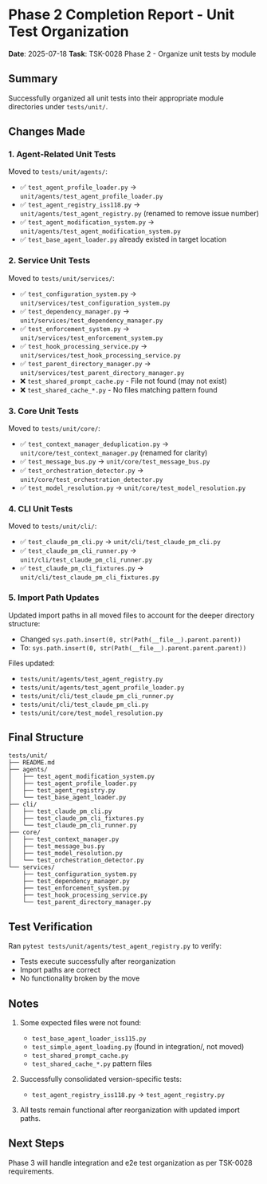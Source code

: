 # Phase 2 Completion Report - Unit Test Organization

**Date**: 2025-07-18
**Task**: TSK-0028 Phase 2 - Organize unit tests by module

## Summary

Successfully organized all unit tests into their appropriate module directories under `tests/unit/`.

## Changes Made

### 1. Agent-Related Unit Tests
Moved to `tests/unit/agents/`:
- ✅ `test_agent_profile_loader.py` → `unit/agents/test_agent_profile_loader.py`
- ✅ `test_agent_registry_iss118.py` → `unit/agents/test_agent_registry.py` (renamed to remove issue number)
- ✅ `test_agent_modification_system.py` → `unit/agents/test_agent_modification_system.py`
- ✅ `test_base_agent_loader.py` already existed in target location

### 2. Service Unit Tests
Moved to `tests/unit/services/`:
- ✅ `test_configuration_system.py` → `unit/services/test_configuration_system.py`
- ✅ `test_dependency_manager.py` → `unit/services/test_dependency_manager.py`
- ✅ `test_enforcement_system.py` → `unit/services/test_enforcement_system.py`
- ✅ `test_hook_processing_service.py` → `unit/services/test_hook_processing_service.py`
- ✅ `test_parent_directory_manager.py` → `unit/services/test_parent_directory_manager.py`
- ❌ `test_shared_prompt_cache.py` - File not found (may not exist)
- ❌ `test_shared_cache_*.py` - No files matching pattern found

### 3. Core Unit Tests
Moved to `tests/unit/core/`:
- ✅ `test_context_manager_deduplication.py` → `unit/core/test_context_manager.py` (renamed for clarity)
- ✅ `test_message_bus.py` → `unit/core/test_message_bus.py`
- ✅ `test_orchestration_detector.py` → `unit/core/test_orchestration_detector.py`
- ✅ `test_model_resolution.py` → `unit/core/test_model_resolution.py`

### 4. CLI Unit Tests
Moved to `tests/unit/cli/`:
- ✅ `test_claude_pm_cli.py` → `unit/cli/test_claude_pm_cli.py`
- ✅ `test_claude_pm_cli_runner.py` → `unit/cli/test_claude_pm_cli_runner.py`
- ✅ `test_claude_pm_cli_fixtures.py` → `unit/cli/test_claude_pm_cli_fixtures.py`

### 5. Import Path Updates
Updated import paths in all moved files to account for the deeper directory structure:
- Changed `sys.path.insert(0, str(Path(__file__).parent.parent))` 
- To: `sys.path.insert(0, str(Path(__file__).parent.parent.parent))`

Files updated:
- `tests/unit/agents/test_agent_registry.py`
- `tests/unit/agents/test_agent_profile_loader.py`
- `tests/unit/cli/test_claude_pm_cli_runner.py`
- `tests/unit/cli/test_claude_pm_cli.py`
- `tests/unit/core/test_model_resolution.py`

## Final Structure

```
tests/unit/
├── README.md
├── agents/
│   ├── test_agent_modification_system.py
│   ├── test_agent_profile_loader.py
│   ├── test_agent_registry.py
│   └── test_base_agent_loader.py
├── cli/
│   ├── test_claude_pm_cli.py
│   ├── test_claude_pm_cli_fixtures.py
│   └── test_claude_pm_cli_runner.py
├── core/
│   ├── test_context_manager.py
│   ├── test_message_bus.py
│   ├── test_model_resolution.py
│   └── test_orchestration_detector.py
└── services/
    ├── test_configuration_system.py
    ├── test_dependency_manager.py
    ├── test_enforcement_system.py
    ├── test_hook_processing_service.py
    └── test_parent_directory_manager.py
```

## Test Verification

Ran `pytest tests/unit/agents/test_agent_registry.py` to verify:
- Tests execute successfully after reorganization
- Import paths are correct
- No functionality broken by the move

## Notes

1. Some expected files were not found:
   - `test_base_agent_loader_iss115.py` 
   - `test_simple_agent_loading.py` (found in integration/, not moved)
   - `test_shared_prompt_cache.py`
   - `test_shared_cache_*.py` pattern files

2. Successfully consolidated version-specific tests:
   - `test_agent_registry_iss118.py` → `test_agent_registry.py`

3. All tests remain functional after reorganization with updated import paths.

## Next Steps

Phase 3 will handle integration and e2e test organization as per TSK-0028 requirements.